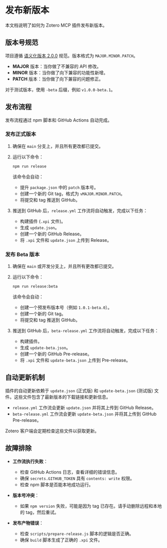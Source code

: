# 发布新版本

本文档说明了如何为 Zotero MCP 插件发布新版本。

## 版本号规范

项目遵循 [语义化版本 2.0.0](https://semver.org/lang/zh-CN/) 规范。版本格式为 `MAJOR.MINOR.PATCH`。

- **MAJOR** 版本：当你做了不兼容的 API 修改。
- **MINOR** 版本：当你做了向下兼容的功能性新增。
- **PATCH** 版本：当你做了向下兼容的问题修正。

对于测试版本，使用 `-beta` 后缀，例如 `v1.0.0-beta.1`。

## 发布流程

发布流程通过 npm 脚本和 GitHub Actions 自动完成。

### 发布正式版本

1.  确保在 `main` 分支上，并且所有更改都已提交。
2.  运行以下命令：

    ```bash
    npm run release
    ```

    该命令会自动：
    - 提升 `package.json` 中的 `patch` 版本号。
    - 创建一个新的 Git tag，格式为 `vMAJOR.MINOR.PATCH`。
    - 将提交和 tag 推送到 GitHub。

3.  推送到 GitHub 后，`release.yml` 工作流将自动触发，完成以下任务：
    - 构建插件 (`.xpi` 文件)。
    - 生成 `update.json`。
    - 创建一个新的 GitHub Release。
    - 将 `.xpi` 文件和 `update.json` 上传到 Release。

### 发布 Beta 版本

1.  确保在 `main` 或开发分支上，并且所有更改都已提交。
2.  运行以下命令：

    ```bash
    npm run release:beta
    ```

    该命令会自动：
    - 创建一个预发布版本号（例如 `1.0.1-beta.0`）。
    - 创建一个新的 Git tag。
    - 将提交和 tag 推送到 GitHub。

3.  推送到 GitHub 后，`beta-release.yml` 工作流将自动触发，完成以下任务：
    - 构建插件。
    - 生成 `update-beta.json`。
    - 创建一个新的 GitHub Pre-release。
    - 将 `.xpi` 文件和 `update-beta.json` 上传到 Pre-release。

## 自动更新机制

插件的自动更新依赖于 `update.json` (正式版) 和 `update-beta.json` (测试版) 文件。这些文件包含了最新版本的下载链接和更新信息。

- `release.yml` 工作流会更新 `update.json` 并将其上传到 GitHub Release。
- `beta-release.yml` 工作流会更新 `update-beta.json` 并将其上传到 GitHub Pre-release。

Zotero 客户端会定期检查这些文件以获取更新。

## 故障排除

- **工作流执行失败**：
  - 检查 GitHub Actions 日志，查看详细的错误信息。
  - 确保 `secrets.GITHUB_TOKEN` 具有 `contents: write` 权限。
  - 检查 npm 脚本是否能本地成功运行。

- **版本号冲突**：
  - 如果 `npm version` 失败，可能是因为 tag 已存在。请手动删除远程和本地的 tag，然后重试。

- **发布产物错误**：
  - 检查 `scripts/prepare-release.js` 脚本的逻辑是否正确。
  - 确保 `build` 脚本生成了正确的 `.xpi` 文件。
